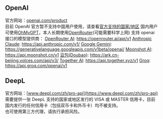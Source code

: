 ## OpenAI
官方网站：[openai.com/product](https://openai.com/product)  
目前 OpenAI 官方暂不支持中国用户使用，请查看[官方支持的国家/地区](https://platform.openai.com/docs/supported-countries)
国内用户可使用[OhMyGPT](https://www.ohmygpt.com?aff=FQcnRPCb)，本人长期使用[OpenRouter](https://openrouter.ai/)(可能需要科学上网)
支持 openai 接口的模型提供商：
[OpenRouter AI](https://openrouter.ai/): https://openrouter.ai/api/v1
[Anthropic Claude](https://console.anthropic.com/): https://api.anthropic.com/v1/
[Google Gemini](https://aistudio.google.com/): https://generativelanguage.googleapis.com/v1beta/openai/
[Moonshot AI](https://www.moonshot.cn): https://api.moonshot.cn/v1
[豆包(Doubao)](https://www.volcengine.com/product/doubao): https://ark.cn-beijing.volces.com/api/v3/
[Together AI](https://www.together.ai): https://api.together.xyz/v1
[Groq](https://groq.com/): https://api.groq.com/openai/v1

## DeepL
官方网站：[www.deepl.com/zh/pro-api](https://www.deepl.com/zh/pro-api)  
需要提供一张 DeepL 支持的国家或地区发行的 VISA 或 MASTER 信用卡，目前国内发行的任何信用卡（包括双币卡和外币卡）均不被支持。  
也可使用第三方代理，请执行承担风险。